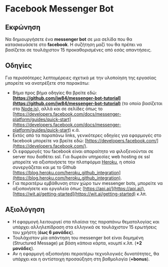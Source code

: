 # Facebook Messenger Bot


## Εκφώνηση
Να δημιουργήσετε ένα **messenger bot** σε μια σελίδα που θα κατασκευάσετε στο **facebook**. Η συζήτηση μαζί του θα πρέπει να βασίζεται σε τουλάχιστον 15 προκαθορισμένες από εσάς απαντήσεις.


## Οδηγίες
Για περισσότερες λεπτομέρειες σχετικά με την υλοποίηση της εργασίας μπορείτε να ανατρέξετε στα παρακάτω:
* Βήμα προς βήμα οδηγίες θα βρείτε εδώ: **[https://github.com/jw84/messenger-bot-tutorial](https://github.com/jw84/messenger-bot-tutorial)** 	(το 	οποίο βασίζεται στο [Node.js](https://nodejs.org/)), αλλά και σε σελίδες όπως το 	[https://developers.facebook.com/docs/messenger-platform/guides/quick-start](https://developers.facebook.com/docs/messenger-platform/guides/quick-start) κ.ά.
* Εκτός από τα παραπάνω links, γενικότερες οδηγίες για εφαρμογές στο facebook μπορείτε να βρείτε εδώ: [https://developers.facebook.com/](https://developers.facebook.com/).
* Οι εφαρμογές του  facebook είναι απαραίτητο να φιλοξενούνται σε server που διαθέτει ssl. 	Για δωρεάν υπηρεσίες web hosting σε ssl μπορείτε να αξιοποιήσετε την πλατφόρμα [Heroku](https://www.heroku.com/), η οποία συνεργάζεται και με το Github 	[https://blog.heroku.com/heroku_github_integration](https://blog.heroku.com/heroku_github_integration).
* Για περαιτέρω εμβάθυνση στον χώρο των messenger bots, μπορείτε να αξιοποιήσετε και εργαλεία όπως [https://api.ai/](https://api.ai/), [https://wit.ai/getting-started](https://wit.ai/getting-started) κ.λπ.


## Αξιολόγηση
* Η εφαρμογή λειτουργεί στα πλαίσια της παραπάνω θεματολογίας και υπάρχει αλληλεπίδραση στα ελληνικά σε τουλάχιστον 15 ερωτήσεις του χρήστη (**έως 6 μονάδες**).
* Τουλάχιστον μία απάντηση του  messenger bot είναι δομημένη (Structured Message) με βάση κάποια κάρτα, κουμπί κ.λπ. (**+2 μονάδες**).
* Αν η εφαρμογή αξιοποιήσει περαιτέρω τεχνολογικές δυνατότητες, θα υπάρχει και η αντίστοιχη προσαύξηση στη βαθμολογία (**+bonus**).
